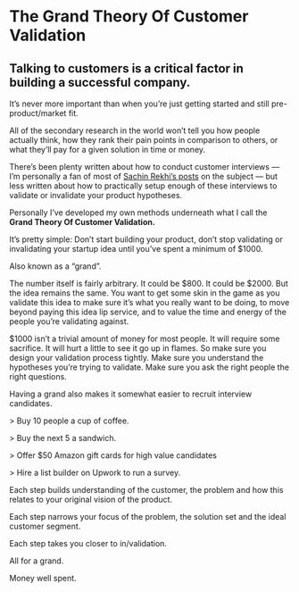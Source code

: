 
# The Grand Theory Of Customer Validation

## Talking to customers is a critical factor in building a successful company.

It’s never more important than when you’re just getting started and still pre-product/market fit.

All of the secondary research in the world won’t tell you how people actually think, how they rank their pain points in comparison to others, or what they’ll pay for a given solution in time or money.

There’s been plenty written about how to conduct customer interviews — I’m personally a fan of most of [Sachin Rekhi’s posts](http://www.sachinrekhi.com/how-to-design-your-customer-validation-to-maximize-product-market-fit) on the subject — but less written about how to practically setup enough of these interviews to validate or invalidate your product hypotheses.

Personally I’ve developed my own methods underneath what I call the **Grand Theory Of Customer Validation.**

It’s pretty simple: Don’t start building your product, don’t stop validating or invalidating your startup idea until you’ve spent a minimum of $1000.

Also known as a “grand”.

The number itself is fairly arbitrary. It could be $800. It could be $2000. But the idea remains the same. You want to get some skin in the game as you validate this idea to make sure it’s what you really want to be doing, to move beyond paying this idea lip service, and to value the time and energy of the people you’re validating against.

$1000 isn’t a trivial amount of money for most people. It will require some sacrifice. It will hurt a little to see it go up in flames. So make sure you design your validation process tightly. Make sure you understand the hypotheses you’re trying to validate. Make sure you ask the right people the right questions.

Having a grand also makes it somewhat easier to recruit interview candidates.

&gt; Buy 10 people a cup of coffee.

&gt; Buy the next 5 a sandwich.

&gt; Offer $50 Amazon gift cards for high value candidates

&gt; Hire a list builder on Upwork to run a survey.

Each step builds understanding of the customer, the problem and how this relates to your original vision of the product.

Each step narrows your focus of the problem, the solution set and the ideal customer segment.

Each step takes you closer to in/validation.

All for a grand.

Money well spent.